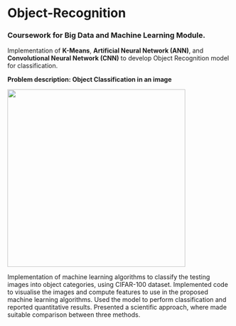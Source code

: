# Object-Recognition
### Coursework for Big Data and Machine Learning Module.


Implementation of <strong>K-Means</strong>, <strong>Artificial Neural Network (ANN)</strong>, and <strong>Convolutional Neural Network (CNN)</strong> to develop Object Recognition model for classification.


<strong>Problem description: Object Classification in an image</strong>

<img src="https://user-images.githubusercontent.com/86912122/222983448-181cf4bc-3e8b-415b-9a0e-03df92815aec.jpg" height="400px"/>

Implementation of machine learning algorithms to classify the testing images into object categories, using CIFAR-100 dataset. Implemented code to visualise the images and compute features to use in the proposed machine 
learning algorithms. Used the model to perform classification and reported quantitative results. Presented a scientific approach, where made suitable comparison between three methods.
